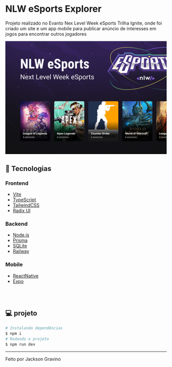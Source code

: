 # NLW eSports Explorer

<p>Projeto realizado no Evanto Nex Level Week eSports Trilha Ignite, onde foi criado um site e um app mobile para publicar anúncio de interesses em jogos para encontrar outros jogadores</p>

<img src="Capa.png">

</br>

## 🚀 Tecnologias

### Frontend

- [Vite](https://vitejs.dev/)
- [TypeScript](https://www.typescriptlang.org/)
- [TailwindCSS](https://tailwindcss.com/)
- [Radix UI](https://www.radix-ui.com/)

### Backend

- [Node.js](https://nodejs.org/en/)
- [Prisma](https://www.prisma.io/)
- [SQLite](https://www.sqlite.org/index.html)
- [Railway](https://railway.app/)

### Mobile

- [ReactNative](https://nodejs.org/en/)
- [Expo](https://nodejs.org/en/)

</br>
</br>

## 💻 projeto

```bash
# Instalando dependências
$ npm i
# Rodando o projeto
$ npm run dev
```

---

Feito por Jackson Gravino
